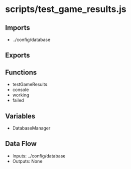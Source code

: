 # scripts/test_game_results.js

## Imports
- ../config/database

## Exports

## Functions
- testGameResults
- console
- working
- failed

## Variables
- DatabaseManager

## Data Flow
- Inputs: ../config/database
- Outputs: None